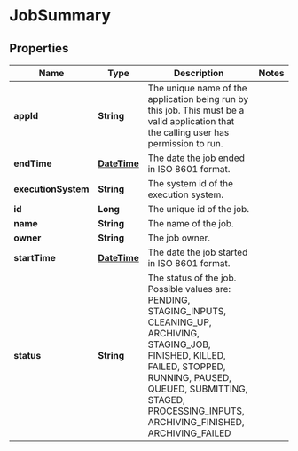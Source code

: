 
# JobSummary

## Properties
Name | Type | Description | Notes
------------ | ------------- | ------------- | -------------
**appId** | **String** | The unique name of the application being run by this job. This must be a valid application that the calling user has permission to run. | 
**endTime** | [**DateTime**](DateTime.md) | The date the job ended in ISO 8601 format. | 
**executionSystem** | **String** | The system id of the execution system. | 
**id** | **Long** | The unique id of the job. | 
**name** | **String** | The name of the job. | 
**owner** | **String** | The job owner. | 
**startTime** | [**DateTime**](DateTime.md) | The date the job started in ISO 8601 format. | 
**status** | **String** | The status of the job. Possible values are: PENDING, STAGING_INPUTS, CLEANING_UP, ARCHIVING, STAGING_JOB, FINISHED, KILLED, FAILED, STOPPED, RUNNING, PAUSED, QUEUED, SUBMITTING, STAGED, PROCESSING_INPUTS, ARCHIVING_FINISHED, ARCHIVING_FAILED | 



